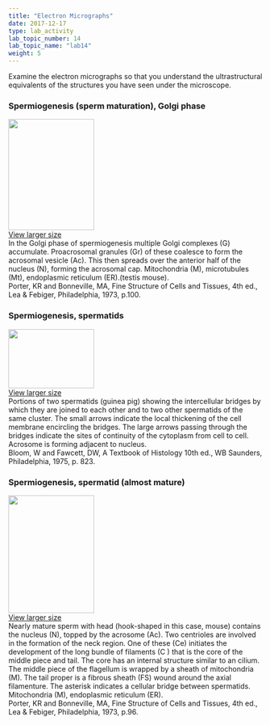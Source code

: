 ```yaml
---
title: "Electron Micrographs"
date: 2017-12-17
type: lab_activity
lab_topic_number: 14
lab_topic_name: "lab14"
weight: 5
---
```

<div class="entrybody">
						<p>Examine the electron micrographs so that you understand the ultrastructural equivalents of the structures you have seen under the microscope.</p>

<h3>Spermiogenesis (sperm maturation), Golgi phase</h3>

<div class="slidepopup"><div class="thumbnail"> <a href="/assets_c/2009/07/66-1369/" target="_blank" > <img src="http://ccnmtl.columbia.edu/projects/histologylab/assets/images/66-thumb-170x220-1369.jpg" width="170" height="220" alt="" class="mt-image-left"> </a><br> <a href="/assets_c/2009/07/66-1369/" target="_blank" >View larger size</a></div><div class="slidetxt">In the Golgi phase of spermiogenesis multiple Golgi complexes (G) accumulate. Proacrosomal granules (Gr) of these coalesce to form the acrosomal vesicle (Ac). This then spreads over the anterior half of the nucleus (N), forming the acrosomal cap. Mitochondria (M), microtubules (Mt), endoplasmic reticulum (ER).(testis mouse).<br>
Porter, KR and Bonneville, <span class="caps">MA,</span> Fine Structure of Cells and Tissues, 4th ed., Lea &amp; Febiger, Philadelphia, 1973, p.100.</div></div>

<h3>Spermiogenesis, spermatids</h3>

<div class="slidepopup"><div class="thumbnail"> <a href="/assets_c/2009/07/67-1372/" target="_blank" > <img src="http://ccnmtl.columbia.edu/projects/histologylab/assets/images/67-thumb-170x118-1372.jpg" width="170" height="117" alt="" class="mt-image-left"> </a><br> <a href="/assets_c/2009/07/67-1372/" target="_blank" >View larger size</a></div><div class="slidetxt">Portions of two spermatids (guinea pig) showing the intercellular bridges by which they are joined to each other and to two other spermatids of the same cluster. The small arrows indicate the local thickening of the cell membrane encircling the bridges. The large arrows passing through the bridges indicate the sites of continuity of the cytoplasm from cell to cell. Acrosome is forming adjacent to nucleus.<br>
Bloom, W and Fawcett, <span class="caps">DW,</span> A Textbook of Histology 10th ed., WB Saunders, Philadelphia, 1975, p. 823.</div></div>

<h3>Spermiogenesis, spermatid (almost mature)</h3>

<div class="slidepopup"><div class="thumbnail"> <a href="/assets_c/2009/07/68-1375/" target="_blank" > <img src="http://ccnmtl.columbia.edu/projects/histologylab/assets/images/68-thumb-170x234-1375.jpg" width="170" height="233" alt="" class="mt-image-left"> </a><br> <a href="/assets_c/2009/07/68-1375/" target="_blank" >View larger size</a></div><div class="slidetxt">Nearly mature sperm with head (hook-shaped in this case, mouse) contains the nucleus (N), topped by the acrosome (Ac). Two centrioles are involved in the formation of the neck region. One of these (Ce) initiates the development of the long bundle of filaments (C ) that is the core of the middle piece and tail. The core has an internal structure similar to an cilium. The middle piece of the flagellum is wrapped by a sheath of mitochondria (M). The tail proper is a fibrous sheath (FS) wound around the axial filamenture. The asterisk indicates a cellular bridge between spermatids. Mitochondria (M), endoplasmic reticulum (ER).<br>
Porter, KR and Bonneville, <span class="caps">MA,</span> Fine Structure of Cells and Tissues, 4th ed., Lea &amp; Febiger, Philadelphia, 1973, p.96.</div></div>
						
						
</div>

